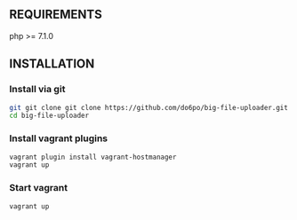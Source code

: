REQUIREMENTS
------------

php >= 7.1.0


INSTALLATION
------------

### Install via git

```bash
git git clone git clone https://github.com/do6po/big-file-uploader.git
cd big-file-uploader
```

### Install vagrant plugins

```bash
vagrant plugin install vagrant-hostmanager
vagrant up
```

### Start vagrant

```bash
vagrant up
```
